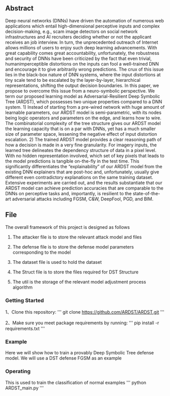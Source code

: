 ## Abstract
Deep neural networks (DNNs) have driven the automation of numerous web applications which entail high-dimensional perceptive inputs and complex decision-making, e.g., scam image detectors on social network infrastructures and AI recruiters deciding whether or not the applicant receives an job interview. In turn, the unprecedented outreach of Internet allows millions of users to enjoy such deep learning advancements. With great capability comes great accountability, unfortunately, the robustness and security of DNNs have been criticized by the fact that even trivial, humanimperceptible distortions on the inputs can fool a well-trained DNN and encourage it to give arbitrarily wrong predictions. The crux of this issue lies in the black-box nature of DNN systems, where the input distortions at tiny scale tend to be escalated by the layer-by-layer, hierarchical representations, shifting the output decision boundaries. In this paper, we propose to overcome this issue from a neuro-symbolic perspective. We term our proposed learning model as Adversarial-Resilient Deep Symbolic Tree (ARDST), which possesses two unique properties compared to a DNN system. 1) Instead of starting from a pre-wired network with huge amount of learnable parameters, our ARDST model is semi-parametric, with its nodes being logic operators and parameters on the edge, and learns how to wire. The combinatorial complexity of the tree structure gives our ARDST model the learning capacity that is on a par with DNNs, yet has a much smaller size of parameter space, lessening the negative effect of input distortion escalation. 2) The trained ARDST model provides a clear reasoning path of how a decision is made in a very fine granularity. For imagery inputs, the learned tree delineates the dependency structure of data in a pixel level. With no hidden representation involved, which set of key pixels that leads to the model predictions is tangible on-the-fly in the test time. This significantly differentiates the “explainability” of our ARDST model from the existing DNN explainers that are post-hoc and, unfortunately, usually give different even contradictory explanations on the same training dataset. Extensive experiments are carried out, and the results substantiate that our ARDST model can achieve prediction accuracies that are comparable to the DNNs on perceptive tasks and, importantly, is resilient to the state-of-the-art adversarial attacks including FGSM, C&W, DeepFool, PGD, and BIM.

## File

The overall framework of this project is designed as follows
1. The attacker file is to store the relevant attack model and files

2. The defense file is to store the defense model parameters corresponding to the model

3. The dataset file is used to hold the dataset

4. The Struct file is to store the files required for DST Structure

5. The util is the storage of the relevant model adjustment process algorithm

### Getting Started
1、Clone this repository:
'''
git clone https://github.com/ARDST/ARDST.git
'''

2、Make sure you meet package requirements by running:
'''
pip install -r requirements.txt
'''

### Example

Here we will show how to train a provably Deep Symbolic Tree defense model. We will use a DST defense FGSM as an example

### Operating

This is used to train the classification of normal examples
''' 
python ARDST_main.py
'''

